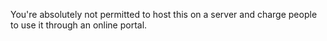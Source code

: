 You're absolutely not permitted to host this on a server and charge people to use it through an online portal.
